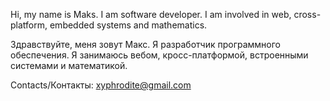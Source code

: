 <!--- 👋 Hi, I’m @XYphrodite
<!--- 👀 I’m interested in ...--->
<!--- 🌱 I’m currently learning Web Development
<!--- 💞️ I’m looking to collaborate on ...
- 📫 How to reach me ...

<!---
XYphrodite/XYphrodite is a ✨ special ✨ repository because its `README.md` (this file) appears on your GitHub profile.
You can click the Preview link to take a look at your changes.
--->
Hi, my name is Maks. I am software developer. I am involved in web, cross-platform, embedded systems and mathematics.

Здравствуйте, меня зовут Макс. Я разработчик программного обеспечения. Я занимаюсь вебом, кросс-платформой, встроенными системами и математикой.

Contacts/Контакты:
xyphrodite@gmail.com
